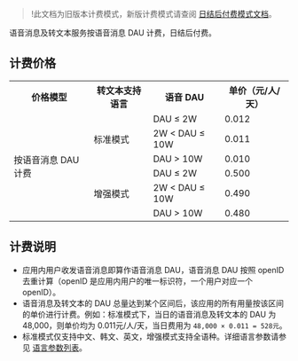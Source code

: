 >!此文档为旧版本计费模式，新版计费模式请查阅 [日结后付费模式文档](https://cloud.tencent.com/document/product/607/17808)。



语音消息及转文本服务按语音消息 DAU 计费，日结后付费。

## 计费价格

<table>
   <tr>
      <th>价格模型</th>
      <th>转文本支持语言</th>
      <th>语音 DAU</th>
      <th>单价（元/人/天）</th>
   </tr>
   <tr>
      <td  rowspan="8">按语音消息 DAU 计费</td>
      <td  rowspan="3">标准模式</td>
      <td>DAU ≤ 2W</td>
      <td>0.012 </td>
   </tr>
   <tr>
      <td>2W < DAU ≤ 10W</td>
      <td>0.011 </td>
   </tr>
   <tr>
      <td>DAU > 10W</td>
      <td>0.010 </td>
   </tr>
   <tr>
      <td  rowspan="3">增强模式</td>
      <td>DAU ≤ 2W</td>
      <td>0.500 </td>
   </tr>
   <tr>
      <td>2W < DAU ≤ 10W</td>
      <td>0.490 </td>
   </tr>
   <tr>
      <td> DAU > 10W </td>
      <td>0.480 </td>
   </tr>
</table>


## 计费说明

- 应用内用户收发语音消息即算作语音消息 DAU，语音消息 DAU 按照 openID 去重计算（openID 是应用内用户的唯一标识符，一个用户对应一个 openID）。
- 语音消息及转文本的 DAU 总量达到某个区间后，该应用的所有用量按该区间的单价进行计费。例如：标准模式下，当日的语音消息及转文本的 DAU 为48,000，则单价均为 0.011元/人/天，当日费用为 `48,000 × 0.011 = 528元`。
- 标准模式仅支持中文、韩文、英文，增强模式支持全语种。详细语言参数请参见 [语言参数列表](https://cloud.tencent.com/document/product/607/30282)。
